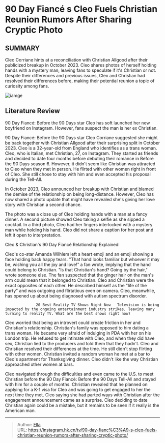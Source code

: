 # 90 Day Fiancé s Cleo Fuels Christian Reunion Rumors After Sharing Cryptic Photo


## SUMMARY 



  Cleo Corriane hints at a reconciliation with Christian Allgood after their publicized breakup in October 2023.   Cleo shares photos of herself holding hands with a mystery man, leaving fans to speculate if it&#39;s Christian or not.   Despite their differences and previous issues, Cleo and Christian had resolved their differences before, making their potential reunion a topic of curiosity among fans.  

![iamge](https://static1.srcdn.com/wordpress/wp-content/uploads/2023/06/260623_sr_rtv_013.jpg)

## Literature Review
90 Day Fiancé: Before the 90 Days star Cleo has soft launched her new boyfriend on Instagram. However, fans suspect the man is her ex Christian.




90 Day Fiancé: Before the 90 Days star Cleo Corriane suggested she might be back together with Christian Allgood after their surprising split in October 2023. Cleo is a 32-year-old from England who identifies as a trans woman. Cleo, who is Italian, met Christian, 27, on Instagram. They started as friends and decided to date four months before debuting their romance in Before the 90 Days season 6. However, it didn&#39;t seem like Christian was attracted to Cleo when they met in person. He flirted with other women right in front of Cleo. She still chose to stay with him and even accepted his proposal during the Tell-All.




In October 2023, Cleo announced her breakup with Christian and blamed the demise of the relationship on being long-distance. However, Cleo has now shared a photo update that might have revealed she&#39;s giving her love story with Christian a second chance.


 

The photo was a close up of Cleo holding hands with a man at a fancy dinner. A second picture showed Cleo taking a selfie as she sipped a cocktail. In a third photo, Cleo had her fingers interlocked with a mystery man while holding his hand. Cleo did not share a caption for her post and left it open to interpretation.


 Cleo &amp; Christian&#39;s 90 Day Fiancé Relationship Explained 
          




Cleo&#39;s co-star Amanda Wilhlem left a heart emoji and an emoji showing a face holding back happy tears. &#34;That hand looks familiar but whoever it may be, wishing you all the joy and love!&#34; a fan wrote, implying that the hand could belong to Christian. &#34;Is that Christian&#39;s hand? Going by the hair,&#34; wrote someone else. The fan suspected that the ginger hair on the man&#39;s arm could mean that it belonged to Christian. Cleo and Christian were the exact opposites of each other. He described himself as the &#34;life of the party&#34; and was outgoing and flirtatious even on camera. Cleo, meanwhile, has opened up about being diagnosed with autism spectrum disorder.

                  20 Best Reality TV Shows Right Now   Television is being impacted by the ongoing entertainment industry strikes, leaving many turning to reality TV. What are the best shows right now?    

Cleo worried that being an introvert could create friction in her and Christian&#39;s relationship. Christian&#39;s family was opposed to him dating a trans woman. He became very afraid of indulging in PDA with her on his London trip. He refused to get intimate with Cleo, and when they did have sex, Christian lied to the producers and told them that they hadn&#39;t. Cleo and Christian resolved their differences at the time. He still didn&#39;t stop flirting with other women. Christian invited a random woman he met at a bar to Cleo&#39;s apartment for Thanksgiving dinner. Cleo didn&#39;t like the way Christian approached other women at bars.




Cleo navigated through the difficulties and even came to the U.S. to meet Christian before the 90 Day Fiancé: Before the 90 Days Tell-All and stayed with him for a couple of months. Christian revealed that he planned on applying for a K-1 visa for Cleo and was going to get engaged to her the next time they met. Cleo saying she had parted ways with Christian after the engagement announcement came as a surprise. Cleo deciding to date Christian again could be a mistake, but it remains to be seen if it really is the American man.



---

> Author: [Ella](https://instagram.hk.cn/)  
> URL: https://instagram.hk.cn/tv/90-day-fianc%C3%A9-s-cleo-fuels-christian-reunion-rumors-after-sharing-cryptic-photo/  

